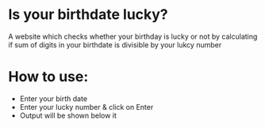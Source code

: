 # Is your birthdate lucky?
 A website which checks whether your birthday is lucky or not by calculating if sum of digits in your birthdate is divisible by your lukcy number
 
 # How to use:
* Enter your birth date
* Enter your lucky number & click on Enter
* Output will be shown below it

